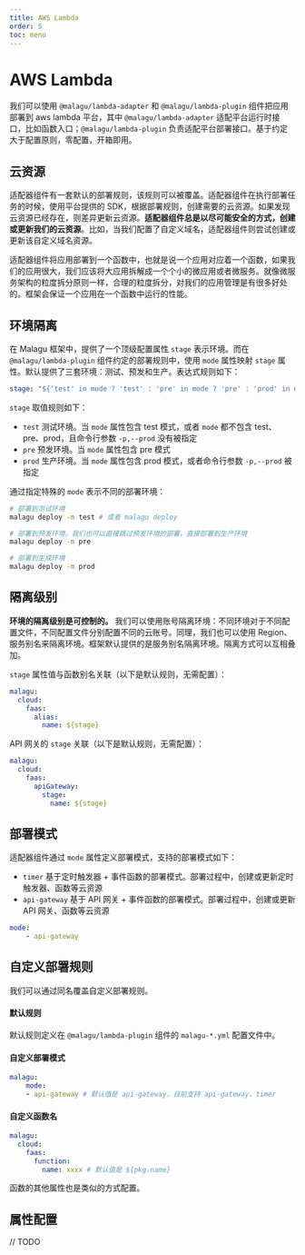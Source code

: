 ```yaml
---
title: AWS Lambda
order: 5
toc: menu
---
```


# AWS Lambda

我们可以使用 `@malagu/lambda-adapter` 和 `@malagu/lambda-plugin` 组件把应用部署到 aws lambda 平台，其中 `@malagu/lambda-adapter` 适配平台运行时接口，比如函数入口；`@malagu/lambda-plugin` 负责适配平台部署接口。基于约定大于配置原则，零配置，开箱即用。


## 云资源


适配器组件有一套默认的部署规则，该规则可以被覆盖。适配器组件在执行部署任务的时候，使用平台提供的 SDK，根据部署规则，创建需要的云资源。如果发现云资源已经存在，则差异更新云资源。**适配器组件总是以尽可能安全的方式，创建或更新我们的云资源**。比如，当我们配置了自定义域名，适配器组件则尝试创建或更新该自定义域名资源。


适配器组件将应用部署到一个函数中，也就是说一个应用对应着一个函数，如果我们的应用很大，我们应该将大应用拆解成一个个小的微应用或者微服务。就像微服务架构的粒度拆分原则一样，合理的粒度拆分，对我们的应用管理是有很多好处的。框架会保证一个应用在一个函数中运行的性能。


## 环境隔离


在 Malagu 框架中，提供了一个顶级配置属性 `stage` 表示环境。而在 `@malagu/lambda-plugin` 组件约定的部署规则中，使用 `mode` 属性映射 `stage` 属性。默认提供了三套环境：测试、预发和生产。表达式规则如下：
```yaml
stage: "${'test' in mode ? 'test' : 'pre' in mode ? 'pre' : 'prod' in mode ? 'prod' : cliContext.prod ? 'prod' : 'test'}" # test, pre, prod
```
`stage` 取值规则如下：

- `test` 测试环境。当 `mode` 属性包含 test 模式，或者 `mode` 都不包含 test、pre、prod，且命令行参数 `-p,--prod` 没有被指定
- `pre` 预发环境。当 `mode` 属性包含 pre 模式
- `prod` 生产环境。当 `mode` 属性包含 prod 模式，或者命令行参数 `-p,--prod` 被指定



通过指定特殊的 `mode` 表示不同的部署环境：
```bash
# 部署到测试环境
malagu deploy -m test # 或者 malagu deploy

# 部署到预发环境，我们也可以直接跳过预发环境的部署，直接部署到生产环境
malagu deploy -m pre

# 部署到生成环境
malagu deploy -m prod
```


## 隔离级别


**环境的隔离级别是可控制的。** 我们可以使用账号隔离环境：不同环境对于不同配置文件，不同配置文件分别配置不同的云账号。同理，我们也可以使用 Region、服务别名来隔离环境。框架默认提供的是服务别名隔离环境。隔离方式可以互相叠加。


`stage` 属性值与函数别名关联（以下是默认规则，无需配置）：
```yaml
malagu:
  cloud:
    faas:
      alias:
        name: ${stage}
```
API 网关的 `stage` 关联（以下是默认规则，无需配置）：
```yaml
malagu:
  cloud:
    faas:
      apiGateway:
        stage:
          name: ${stage}
```

## 部署模式


适配器组件通过 `mode` 属性定义部署模式，支持的部署模式如下：

- `timer` 基于定时触发器 + 事件函数的部署模式。部署过程中，创建或更新定时触发器、函数等云资源
- `api-gateway` 基于 API 网关 + 事件函数的部署模式。部署过程中，创建或更新 API 网关、函数等云资源
```yaml
mode:
	- api-gateway
```


## 自定义部署规则


我们可以通过同名覆盖自定义部署规则。


#### 默认规则


默认规则定义在 `@malagu/lambda-plugin` 组件的 `malagu-*.yml` 配置文件中。

#### 自定义部署模式
```yaml
malagu:
	mode:
    - api-gateway # 默认值是 api-gateway，目前支持 api-gateway、timer
```




#### 自定义函数名
```yaml
malagu:
  cloud:
    faas:
      function:
        name: xxxx # 默认值是 ${pkg.name}
```
函数的其他属性也是类似的方式配置。

## 属性配置

// TODO
